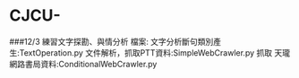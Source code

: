# CJCU-
###12/3 練習文字探勘、與情分析 
檔案:
文字分析斷句類別產生:TextOperation.py
文件解析，抓取PTT資料:SimpleWebCrawler.py
抓取 天瓏網路書局資料:ConditionalWebCrawler.py

